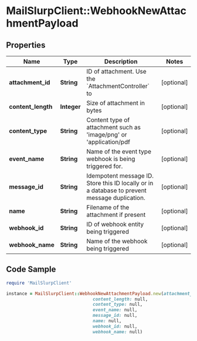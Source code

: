 # MailSlurpClient::WebhookNewAttachmentPayload

## Properties

Name | Type | Description | Notes
------------ | ------------- | ------------- | -------------
**attachment_id** | **String** | ID of attachment. Use the &#x60;AttachmentController&#x60; to | [optional] 
**content_length** | **Integer** | Size of attachment in bytes | [optional] 
**content_type** | **String** | Content type of attachment such as &#39;image/png&#39; or &#39;application/pdf | [optional] 
**event_name** | **String** | Name of the event type webhook is being triggered for. | [optional] 
**message_id** | **String** | Idempotent message ID. Store this ID locally or in a database to prevent message duplication. | [optional] 
**name** | **String** | Filename of the attachment if present | [optional] 
**webhook_id** | **String** | ID of webhook entity being triggered | [optional] 
**webhook_name** | **String** | Name of the webhook being triggered | [optional] 

## Code Sample

```ruby
require 'MailSlurpClient'

instance = MailSlurpClient::WebhookNewAttachmentPayload.new(attachment_id: null,
                                 content_length: null,
                                 content_type: null,
                                 event_name: null,
                                 message_id: null,
                                 name: null,
                                 webhook_id: null,
                                 webhook_name: null)
```


